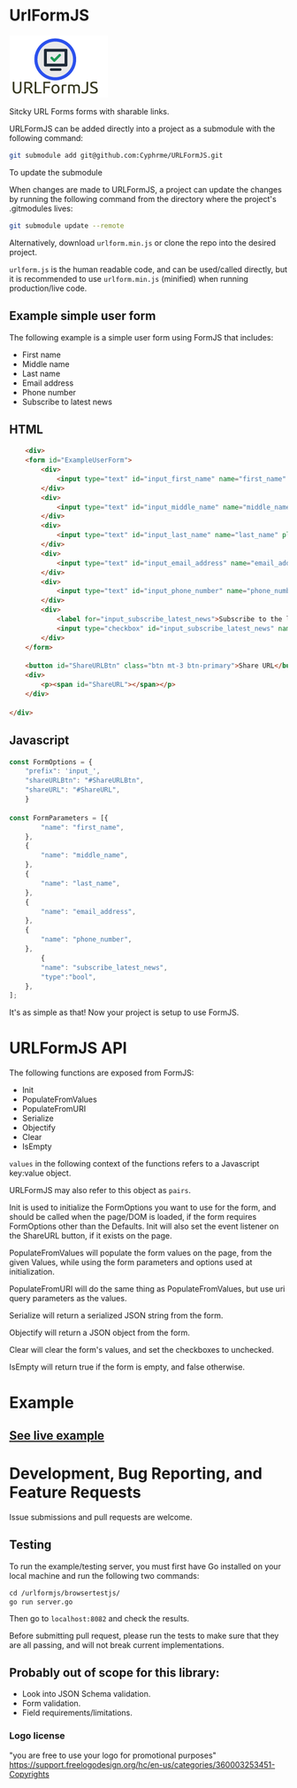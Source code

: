 # UrlFormJS 

![URLFormJS](./urlformjs.png)

Sitcky URL Forms forms with sharable links.

URLFormJS can be added directly into a project as a submodule with the following
command:

``` sh
git submodule add git@github.com:Cyphrme/URLFormJS.git
```

To update the submodule

When changes are made to URLFormJS, a project can update the changes by running
the following command from the directory where the project's .gitmodules lives:

```sh
git submodule update --remote
```


Alternatively, download `urlform.min.js` or clone the repo into the desired
project.

`urlform.js` is the human readable code, and can be used/called directly, but it
is recommended to use `urlform.min.js` (minified) when running production/live
code.


## Example simple user form
The following example is a simple user form using FormJS that includes:

- First name
- Middle name
- Last name
- Email address
- Phone number
- Subscribe to latest news 

## HTML

``` HTML
	<div>
	<form id="ExampleUserForm">
		<div>
			<input type="text" id="input_first_name" name="first_name" placeholder="First Name">
		</div>
		<div>
			<input type="text" id="input_middle_name" name="middle_name" placeholder="Middle Name">
		</div>
		<div>
			<input type="text" id="input_last_name" name="last_name" placeholder="Last Name">
		</div>
		<div>
			<input type="text" id="input_email_address" name="email_address" placeholder="Email Address">
		</div>
		<div>
			<input type="text" id="input_phone_number" name="phone_number" placeholder="Phone Number">
		</div>
		<div>
			<label for="input_subscribe_latest_news">Subscribe to the latest news</label>
			<input type="checkbox" id="input_subscribe_latest_news" name="subscribe_latest_news">
		</div>
	</form>

	<button id="ShareURLBtn" class="btn mt-3 btn-primary">Share URL</button>
	<div>
		<p><span id="ShareURL"></span></p>
	</div>

</div>
```

## Javascript

``` Javascript 
const FormOptions = {
	"prefix": 'input_',
	"shareURLBtn": "#ShareURLBtn",
	"shareURL": "#ShareURL",
	}

const FormParameters = [{
		"name": "first_name",
	},
	{
		"name": "middle_name",
	},
	{
		"name": "last_name",
	},
	{
		"name": "email_address",
	},
	{
		"name": "phone_number",
	},
		{
		"name": "subscribe_latest_news",
		"type":"bool",
	},
];

```

It's as simple as that!  Now your project is setup to use FormJS.

# URLFormJS API

The following functions are exposed from FormJS:
- Init
- PopulateFromValues
- PopulateFromURI
-	Serialize
-	Objectify
- Clear
- IsEmpty

`values` in the following context of the functions refers to a Javascript
key:value object.

URLFormJS may also refer to this object as `pairs`.

Init is used to initialize the FormOptions you want to use for the form, and
should be called when the page/DOM is loaded, if the form requires FormOptions
other than the Defaults. Init will also set the event listener on the ShareURL
button, if it exists on the page.

PopulateFromValues will populate the form values on the page, from the given
Values, while using the form parameters and options used at initialization.

PopulateFromURI will do the same thing as PopulateFromValues, but use uri query
parameters as the values.

Serialize will return a serialized JSON string from the form.

Objectify will return a JSON object from the form.

Clear will clear the form's values, and set the checkboxes to unchecked.

IsEmpty will return true if the form is empty, and false otherwise.

# Example
## [See live example](https://cyphrme.github.io/URLFormJS/)


# Development, Bug Reporting, and Feature Requests
Issue submissions and pull requests are welcome.  


## Testing
To run the example/testing server, you must first have Go installed on your local
machine and run the following two commands:

```
cd /urlformjs/browsertestjs/
go run server.go
```


Then go to `localhost:8082` and check the results.

Before submitting pull request, please run the tests to make sure that they are
all passing, and will not break current implementations.


## Probably out of scope for this library:
- Look into JSON Schema validation. 
- Form validation.  
- Field requirements/limitations. 

### Logo license
"you are free to use your logo for promotional purposes"
https://support.freelogodesign.org/hc/en-us/categories/360003253451-Copyrights